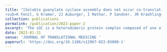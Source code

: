 ```yaml
---
title: "[Soluble guanylate cyclase assembly does not occur co-translationally based on disome-selective profiling (DiSP) and selective ribosome profiling (SeRP)](https://doi.org/10.1186/s12967-022-03800-1)   <br>
<sub>K Fenzl, G Kramer, JJ Auburger, I Mathar, P Sandner, JR Kraehling</sub>"
collection: publications
permalink: /publication/2023-paper-2
excerpt: 'The sGC is a heterodimeric protein complex composed of one alpha and one beta-subunit and is widely expressed in different human and animal tissues. Complex formation is obligate for enzymatic activity. The aim of this project was to investigate if the assembly of soluble guanylate cyclase (sGC) occurs co-translationally.'
date: 2023-01-31
venue: 'JOURNAL OF TRANSLATIONAL MEDICINE '
paperurl: 'https://doi.org/10.1186/s12967-022-03800-1'
---
```

